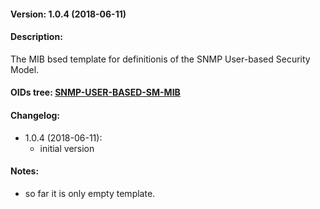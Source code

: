 #### Version: 1.0.4 (2018-06-11)

#### Description:
The MIB bsed template for definitionis of the SNMP User-based Security Model.

#### OIDs tree: [SNMP-USER-BASED-SM-MIB](http://www.oidview.com/mibs/0/SNMP-USER-BASED-SM-MIB.html)

#### Changelog:
- 1.0.4 (2018-06-11):
  - initial version

#### Notes:
- so far it is only empty template.